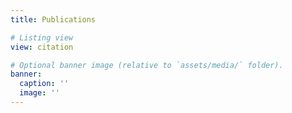 ```yaml
---
title: Publications

# Listing view
view: citation

# Optional banner image (relative to `assets/media/` folder).
banner:
  caption: ''
  image: ''
---
```

<br>
